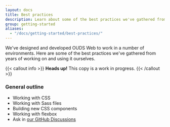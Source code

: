 ```yaml
---
layout: docs
title: Best practices
description: Learn about some of the best practices we've gathered from years of working on and using OUDS Web.
group: getting-started
aliases:
  - "/docs/getting-started/best-practices/"
---
```


We've designed and developed OUDS Web to work in a number of environments. Here are some of the best practices we've gathered from years of working on and using it ourselves.

{{< callout info >}}
**Heads up!** This copy is a work in progress.
{{< /callout >}}

### General outline

- Working with CSS
- Working with Sass files
- Building new CSS components
- Working with flexbox
- Ask in [our GitHub Discussions](https://github.com/twbs/bootstrap/discussions)
